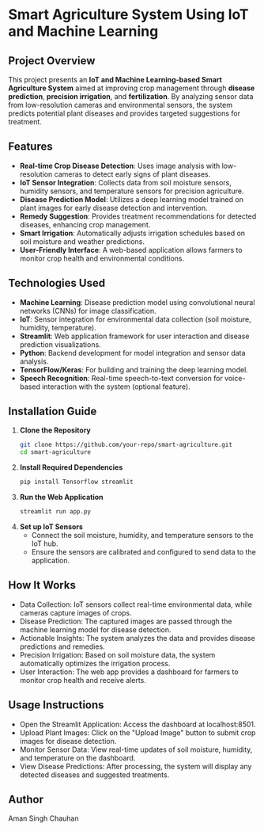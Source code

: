 # Smart Agriculture System Using IoT and Machine Learning

## Project Overview

This project presents an **IoT and Machine Learning-based Smart Agriculture System** aimed at improving crop management through **disease prediction**, **precision irrigation**, and **fertilization**. By analyzing sensor data from low-resolution cameras and environmental sensors, the system predicts potential plant diseases and provides targeted suggestions for treatment.

## Features

- **Real-time Crop Disease Detection**: Uses image analysis with low-resolution cameras to detect early signs of plant diseases.
- **IoT Sensor Integration**: Collects data from soil moisture sensors, humidity sensors, and temperature sensors for precision agriculture.
- **Disease Prediction Model**: Utilizes a deep learning model trained on plant images for early disease detection and intervention.
- **Remedy Suggestion**: Provides treatment recommendations for detected diseases, enhancing crop management.
- **Smart Irrigation**: Automatically adjusts irrigation schedules based on soil moisture and weather predictions.
- **User-Friendly Interface**: A web-based application allows farmers to monitor crop health and environmental conditions.

## Technologies Used

- **Machine Learning**: Disease prediction model using convolutional neural networks (CNNs) for image classification.
- **IoT**: Sensor integration for environmental data collection (soil moisture, humidity, temperature).
- **Streamlit**: Web application framework for user interaction and disease prediction visualizations.
- **Python**: Backend development for model integration and sensor data analysis.
- **TensorFlow/Keras**: For building and training the deep learning model.
- **Speech Recognition**: Real-time speech-to-text conversion for voice-based interaction with the system (optional feature).

## Installation Guide

1. **Clone the Repository**
   ```bash
   git clone https://github.com/your-repo/smart-agriculture.git
   cd smart-agriculture
2. **Install Required Dependencies**
   ```bash
   pip install Tensorflow streamlit
3. **Run the Web Application**
   ```bash
   streamlit run app.py
4. **Set up IoT Sensors**
   - Connect the soil moisture, humidity, and temperature sensors to the IoT hub.
   - Ensure the sensors are calibrated and configured to send data to the application.

## How It Works
- Data Collection: IoT sensors collect real-time environmental data, while cameras capture images of crops.
- Disease Prediction: The captured images are passed through the machine learning model for disease detection.
- Actionable Insights: The system analyzes the data and provides disease predictions and remedies.
- Precision Irrigation: Based on soil moisture data, the system automatically optimizes the irrigation process.
- User Interaction: The web app provides a dashboard for farmers to monitor crop health and receive alerts.

## Usage Instructions
- Open the Streamlit Application: Access the dashboard at localhost:8501.
- Upload Plant Images: Click on the "Upload Image" button to submit crop images for disease detection.
- Monitor Sensor Data: View real-time updates of soil moisture, humidity, and temperature on the dashboard.
- View Disease Predictions: After processing, the system will display any detected diseases and suggested treatments.
## Author

Aman Singh Chauhan

